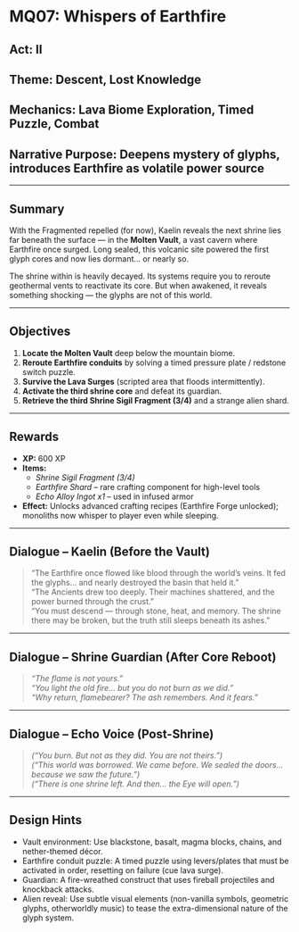 # MQ07: Whispers of Earthfire

## Act: II  
## Theme: Descent, Lost Knowledge  
## Mechanics: Lava Biome Exploration, Timed Puzzle, Combat  
## Narrative Purpose: Deepens mystery of glyphs, introduces Earthfire as volatile power source

---

## Summary
With the Fragmented repelled (for now), Kaelin reveals the next shrine lies far beneath the surface — in the **Molten Vault**, a vast cavern where Earthfire once surged. Long sealed, this volcanic site powered the first glyph cores and now lies dormant... or nearly so.

The shrine within is heavily decayed. Its systems require you to reroute geothermal vents to reactivate its core. But when awakened, it reveals something shocking — the glyphs are not of this world.

---

## Objectives
1. **Locate the Molten Vault** deep below the mountain biome.  
2. **Reroute Earthfire conduits** by solving a timed pressure plate / redstone switch puzzle.  
3. **Survive the Lava Surges** (scripted area that floods intermittently).  
4. **Activate the third shrine core** and defeat its guardian.  
5. **Retrieve the third Shrine Sigil Fragment (3/4)** and a strange alien shard.

---

## Rewards
- **XP:** 600 XP  
- **Items:**  
  - *Shrine Sigil Fragment (3/4)*  
  - *Earthfire Shard* – rare crafting component for high-level tools  
  - *Echo Alloy Ingot x1* – used in infused armor  
- **Effect:** Unlocks advanced crafting recipes (Earthfire Forge unlocked); monoliths now whisper to player even while sleeping.

---

## Dialogue – Kaelin (Before the Vault)

> “The Earthfire once flowed like blood through the world’s veins. It fed the glyphs... and nearly destroyed the basin that held it.”  
> “The Ancients drew too deeply. Their machines shattered, and the power burned through the crust.”  
> “You must descend — through stone, heat, and memory. The shrine there may be broken, but the truth still sleeps beneath its ashes.”

---

## Dialogue – Shrine Guardian (After Core Reboot)

> *“The flame is not yours.”*  
> *“You light the old fire... but you do not burn as we did.”*  
> *“Why return, flamebearer? The ash remembers. And it fears.”*

---

## Dialogue – Echo Voice (Post-Shrine)

> *(“You burn. But not as they did. You are not theirs.”)*  
> *(“This world was borrowed. We came before. We sealed the doors... because we saw the future.”)*  
> *(“There is one shrine left. And then... the Eye will open.”)*

---

## Design Hints
- Vault environment: Use blackstone, basalt, magma blocks, chains, and nether-themed décor.  
- Earthfire conduit puzzle: A timed puzzle using levers/plates that must be activated in order, resetting on failure (cue lava surge).  
- Guardian: A fire-wreathed construct that uses fireball projectiles and knockback attacks.  
- Alien reveal: Use subtle visual elements (non-vanilla symbols, geometric glyphs, otherworldly music) to tease the extra-dimensional nature of the glyph system.
